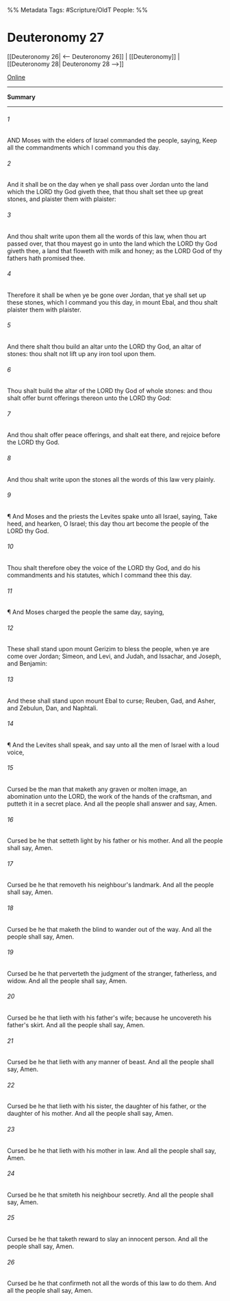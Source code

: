 

%% Metadata
Tags: #Scripture/OldT
People: 
%%
# Deuteronomy 27
[[Deuteronomy 26| <-- Deuteronomy 26]] | [[Deuteronomy]] | [[Deuteronomy 28| Deuteronomy 28 -->]]

[Online](https://churchofjesuschrist.org/study/scriptures/ot/deut/27?lang=eng)

---
__Summary__



---

###### 1
AND Moses with the elders of Israel commanded the people, saying, Keep all the commandments which I command you this day.
###### 2
And it shall be on the day when ye shall pass over Jordan unto the land which the LORD thy God giveth thee, that thou shalt set thee up great stones, and plaister them with plaister:
###### 3
And thou shalt write upon them all the words of this law, when thou art passed over, that thou mayest go in unto the land which the LORD thy God giveth thee, a land that floweth with milk and honey; as the LORD God of thy fathers hath promised thee.
###### 4
Therefore it shall be when ye be gone over Jordan, that ye shall set up these stones, which I command you this day, in mount Ebal, and thou shalt plaister them with plaister.
###### 5
And there shalt thou build an altar unto the LORD thy God, an altar of stones: thou shalt not lift up any iron tool upon them.
###### 6
Thou shalt build the altar of the LORD thy God of whole stones: and thou shalt offer burnt offerings thereon unto the LORD thy God:
###### 7
And thou shalt offer peace offerings, and shalt eat there, and rejoice before the LORD thy God.
###### 8
And thou shalt write upon the stones all the words of this law very plainly.
###### 9
¶ And Moses and the priests the Levites spake unto all Israel, saying, Take heed, and hearken, O Israel; this day thou art become the people of the LORD thy God.
###### 10
Thou shalt therefore obey the voice of the LORD thy God, and do his commandments and his statutes, which I command thee this day.
###### 11
¶ And Moses charged the people the same day, saying,
###### 12
These shall stand upon mount Gerizim to bless the people, when ye are come over Jordan; Simeon, and Levi, and Judah, and Issachar, and Joseph, and Benjamin:
###### 13
And these shall stand upon mount Ebal to curse; Reuben, Gad, and Asher, and Zebulun, Dan, and Naphtali.
###### 14
¶ And the Levites shall speak, and say unto all the men of Israel with a loud voice,
###### 15
Cursed be the man that maketh any graven or molten image, an abomination unto the LORD, the work of the hands of the craftsman, and putteth it in a secret place.  And all the people shall answer and say, Amen.
###### 16
Cursed be he that setteth light by his father or his mother.  And all the people shall say, Amen.
###### 17
Cursed be he that removeth his neighbour's landmark.  And all the people shall say, Amen.
###### 18
Cursed be he that maketh the blind to wander out of the way.  And all the people shall say, Amen.
###### 19
Cursed be he that perverteth the judgment of the stranger, fatherless, and widow.  And all the people shall say, Amen.
###### 20
Cursed be he that lieth with his father's wife; because he uncovereth his father's skirt.  And all the people shall say, Amen.
###### 21
Cursed be he that lieth with any manner of beast.  And all the people shall say, Amen.
###### 22
Cursed be he that lieth with his sister, the daughter of his father, or the daughter of his mother.  And all the people shall say, Amen.
###### 23
Cursed be he that lieth with his mother in law.  And all the people shall say, Amen.
###### 24
Cursed be he that smiteth his neighbour secretly.  And all the people shall say, Amen.
###### 25
Cursed be he that taketh reward to slay an innocent person.  And all the people shall say, Amen.
###### 26
Cursed be he that confirmeth not all the words of this law to do them.  And all the people shall say, Amen.



